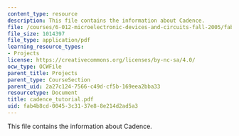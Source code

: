 ```yaml
---
content_type: resource
description: This file contains the information about Cadence.
file: /courses/6-012-microelectronic-devices-and-circuits-fall-2005/fab4b8cd00453c3137e88e214d2ad5a3_cadence_tutorial.pdf
file_size: 1014397
file_type: application/pdf
learning_resource_types:
- Projects
license: https://creativecommons.org/licenses/by-nc-sa/4.0/
ocw_type: OCWFile
parent_title: Projects
parent_type: CourseSection
parent_uid: 2a27c124-7566-c49d-cf5b-169eea2bba33
resourcetype: Document
title: cadence_tutorial.pdf
uid: fab4b8cd-0045-3c31-37e8-8e214d2ad5a3
---
```

This file contains the information about Cadence.